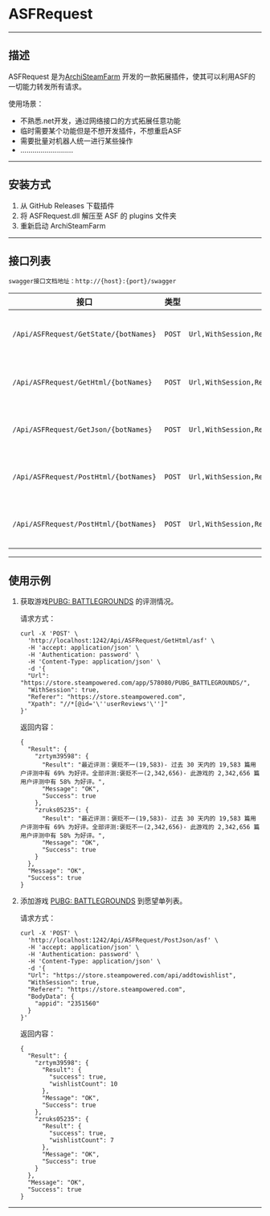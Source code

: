 # ASFRequest

---

## 描述

ASFRequest 是为[ArchiSteamFarm](https://github.com/JustArchiNET/ArchiSteamFarm) 开发的一款拓展插件，使其可以利用ASF的一切能力转发所有请求。

使用场景：

- 不熟悉.net开发，通过网络接口的方式拓展任意功能
- 临时需要某个功能但是不想开发插件，不想重启ASF
- 需要批量对机器人统一进行某些操作
- ..........................

---

## 安装方式

1. 从 GitHub Releases 下载插件
2. 将 ASFRequest.dll 解压至 ASF 的 plugins 文件夹
3. 重新启动 ArchiSteamFarm

---

## 接口列表

	swagger接口文档地址：http://{host}:{port}/swagger

| 接口                                    | 类型     | 参数                                               | 备注           |
|---------------------------------------|--------|--------------------------------------------------|--------------|
| `/Api/ASFRequest/GetState/{botNames}` | `POST` | `Url,WithSession,Referer,Headers`                | GET请求返回状态    |
| `/Api/ASFRequest/GetHtml/{botNames}`  | `POST` | `Url,WithSession,Referer,Headers,Xpath`          | GET请求返回Html  |
| `/Api/ASFRequest/GetJson/{botNames}`  | `POST` | `Url,WithSession,Referer,Headers`                | GET请求返回Json  |
| `/Api/ASFRequest/PostHtml/{botNames}` | `POST` | `Url,WithSession,Referer,Headers,Xpath,BodyData` | POST请求返回Html |
| `/Api/ASFRequest/PostHtml/{botNames}` | `POST` | `Url,WithSession,Referer,Headers,BodyData`       | POST请求返回Json |

---

## 使用示例

1. 获取游戏[PUBG: BATTLEGROUNDS](https://store.steampowered.com/app/578080/PUBG_BATTLEGROUNDS/) 的评测情况。

	请求方式：
	```
	curl -X 'POST' \
	  'http://localhost:1242/Api/ASFRequest/GetHtml/asf' \
	  -H 'accept: application/json' \
	  -H 'Authentication: password' \
	  -H 'Content-Type: application/json' \
	  -d '{
	  "Url": "https://store.steampowered.com/app/578080/PUBG_BATTLEGROUNDS/",
	  "WithSession": true,
	  "Referer": "https://store.steampowered.com",
	  "Xpath": "//*[@id='\''userReviews'\'']"
	}'

	```

	返回内容：

	```
	{
	  "Result": {
		"zrtym39598": {
		  "Result": "最近评测：褒贬不一(19,583)- 过去 30 天内的 19,583 篇用户评测中有 69% 为好评。全部评测:褒贬不一(2,342,656)- 此游戏的 2,342,656 篇用户评测中有 58% 为好评。",
		  "Message": "OK",
		  "Success": true
		},
		"zruks05235": {
		  "Result": "最近评测：褒贬不一(19,583)- 过去 30 天内的 19,583 篇用户评测中有 69% 为好评。全部评测:褒贬不一(2,342,656)- 此游戏的 2,342,656 篇用户评测中有 58% 为好评。",
		  "Message": "OK",
		  "Success": true
		}
	  },
	  "Message": "OK",
	  "Success": true
	}
	```

2. 添加游戏 [PUBG: BATTLEGROUNDS](https://store.steampowered.com/app/578080/PUBG_BATTLEGROUNDS/) 到愿望单列表。

	请求方式：
	```
	curl -X 'POST' \
	  'http://localhost:1242/Api/ASFRequest/PostJson/asf' \
	  -H 'accept: application/json' \
	  -H 'Authentication: password' \
	  -H 'Content-Type: application/json' \
	  -d '{
	  "Url": "https://store.steampowered.com/api/addtowishlist",
	  "WithSession": true,
	  "Referer": "https://store.steampowered.com",
	  "BodyData": {
		"appid": "2351560"
	  }
	}'
	```

	返回内容：
	
	```
	{
	  "Result": {
		"zrtym39598": {
		  "Result": {
			"success": true,
			"wishlistCount": 10
		  },
		  "Message": "OK",
		  "Success": true
		},
		"zruks05235": {
		  "Result": {
			"success": true,
			"wishlistCount": 7
		  },
		  "Message": "OK",
		  "Success": true
		}
	  },
	  "Message": "OK",
	  "Success": true
	}
	```
---
